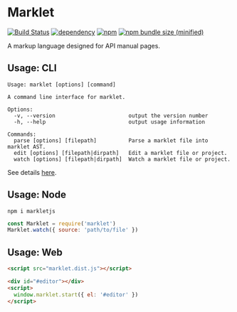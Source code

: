# Marklet

[![Build Status](https://travis-ci.com/obstudio/Marklet.svg?branch=dev)](https://travis-ci.com/obstudio/Marklet)
[![dependency](https://img.shields.io/david/obstudio/Marklet.svg)](https://github.com/obstudio/Marklet/blob/master/package.json)
[![npm](https://img.shields.io/npm/v/markletjs.svg)](https://www.npmjs.com/package/markletjs)
[![npm bundle size (minified)](https://img.shields.io/bundlephobia/min/markletjs.svg)](https://www.npmjs.com/package/markletjs)

A markup language designed for API manual pages.

## Usage: CLI

```
Usage: marklet [options] [command]

A command line interface for marklet.

Options:
  -v, --version                       output the version number
  -h, --help                          output usage information

Commands:
  parse [options] [filepath]          Parse a marklet file into marklet AST.
  edit [options] [filepath|dirpath]   Edit a marklet file or project.
  watch [options] [filepath|dirpath]  Watch a marklet file or project.
```

See details [here](https://github.com/obstudio/Marklet/blob/master/packages/cli/README.md).

## Usage: Node

```shell
npm i markletjs
```

```js
const Marklet = require('marklet')
Marklet.watch({ source: 'path/to/file' })
```

## Usage: Web

```html
<script src="marklet.dist.js"></script>
```

```html
<div id="#editor"></div>
<script>
  window.marklet.start({ el: '#editor' })
</script>
```
